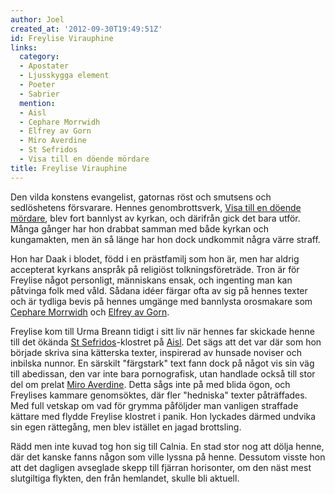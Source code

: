 ```yaml
---
author: Joel
created_at: '2012-09-30T19:49:51Z'
id: Freylise Virauphine
links:
  category:
  - Apostater
  - Ljusskygga element
  - Poeter
  - Sabrier
  mention:
  - Aisl
  - Cephare Morrwidh
  - Elfrey av Gorn
  - Miro Averdine
  - St Sefridos
  - Visa till en döende mördare
title: Freylise Virauphine
---
```


Den vilda konstens evangelist, gatornas röst och smutsens och sedlöshetens försvarare. Hennes
genombrottsverk, [Visa till en döende mördare], blev fort bannlyst av kyrkan, och därifrån gick det
bara utför. Många gånger har hon drabbat samman med både kyrkan och kungamakten, men än så länge har
hon dock undkommit några värre straff.

Hon har Daak i blodet, född i en prästfamilj som hon är, men har aldrig accepterat kyrkans anspråk
på religiöst tolkningsföreträde. Tron är för Freylise något personligt, människans ensak, och
ingenting man kan påtvinga folk med våld. Sådana idéer färgar ofta av sig på hennes texter och är
tydliga bevis på hennes umgänge med bannlysta orosmakare som [Cephare Morrwidh] och [Elfrey av
Gorn].

Freylise kom till Urma Breann tidigt i sitt liv när hennes far skickade henne till det ökända [St
Sefridos]-klostret på [Aisl]. Det sägs att det var där som hon började skriva sina kätterska texter,
inspirerad av hunsade noviser och inbilska nunnor. En särskilt "färgstark" text fann dock på något
vis sin väg till abedissan, den var inte bara pornografisk, utan handlade också till stor del om
prelat [Miro Averdine]. Detta sågs inte på med blida ögon, och Freylises kammare genomsöktes, där
fler "hedniska" texter påträffades. Med full vetskap om vad för grymma påföljder man vanligen
straffade kättare med flydde Freylise klostret i panik. Hon lyckades därmed undvika sin egen
rättegång, men blev istället en jagad brottsling.

Rädd men inte kuvad tog hon sig till Calnia. En stad stor nog att dölja henne, där det kanske fanns
någon som ville lyssna på henne. Dessutom visste hon att det dagligen avseglade skepp till fjärran
horisonter, om den näst mest slutgiltiga flykten, den från hemlandet, skulle bli aktuell.

  [Visa till en döende mördare]: Visa_till_en_döende_mördare
  [Cephare Morrwidh]: Cephare_Morrwidh
  [Elfrey av Gorn]: Elfrey_av_Gorn
  [St Sefridos]: St_Sefridos
  [Aisl]: Aisl
  [Miro Averdine]: Miro_Averdine